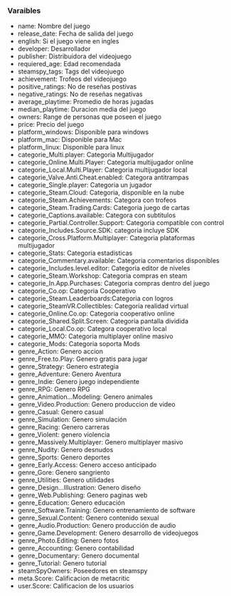 ### Varaibles

* name: Nombre del juego
* release_date: Fecha de salida del juego
* english: Si el juego viene en ingles
* developer: Desarrollador
* publisher: Distribuidora del videojuego
* requiered_age: Edad recomendada
* steamspy_tags: Tags del videojuego
* achievement: Trofeos del videojuego
* positive_ratings: No de reseñas postivas
* negative_ratings: No de reseñas negativas
* average_playtime: Promedio de horas jugadas
* median_playtime: Duracion media del juego
* owners: Range de personas que poseen el juego
* price: Precio del juego
* platform_windows: Disponible para windows
* platform_mac: Disponible para Mac
* platform_linux: Disponible para linux
* categorie_Multi.player: Categoria Multijugador
* categorie_Online.Multi.Player: Categoria multijugador online
* categorie_Local.Multi.Player: Categoria multijugador local
* categorie_Valve.Anti.Cheat.enabled: Categora antitrampas
* categorie_Single.player: Categoria un jugador
* categorie_Steam.Cloud: Categoria, disponible en la nube
* categorie_Steam.Achievements: Categora con trofeos
* categorie_Steam.Trading.Cards: Categoria juego de cartas
* categorie_Captions.available: Categora con subtitulos
* categorie_Partial.Controller.Support: Categoria compatible con control
* categorie_Includes.Source.SDK: categoria incluye SDK
* categorie_Cross.Platform.Multiplayer: Categoria plataformas multijugador
* categorie_Stats: Categoria estadisticas
* categorie_Commentary.available: Categoria comentarios disponibles
* categorie_Includes.level.editor: Categoria editor de niveles
* categorie_Steam.Workshop: Categoria compras en steam
* categorie_In.App.Purchases: Categoria compras dentro del juego
* categorie_Co.op: Categoria Cooperativo
* categorie_Steam.Leaderboards:Categoria con logros
* categorie_SteamVR.Collectibles: Categoria realidad virtual
* categorie_Online.Co.op: Categoria cooperativo online
* categorie_Shared.Split.Screen: Categoria pantalla dividida
* categorie_Local.Co.op: Categora cooperativo local
* categorie_MMO: Categoria multiplayer online masivo
* categorie_Mods: Categoria soporta Mods
* genre_Action: Genero accion
* genre_Free.to.Play: Genero gratis para jugar
* genre_Strategy: Genero estrategia
* genre_Adventure: Genero Aventura
* genre_Indie: Genero juego independiente
* genre_RPG: Genero RPG
* genre_Animation...Modeling: Genero animales
* genre_Video.Production: Genero produccion de video
* genre_Casual: Genero casual
* genre_Simulation: Genero simulación
* genre_Racing: Genero carreras
* genre_Violent: genero violencia
* genre_Massively.Multiplayer: Genero multiplayer masivo
* genre_Nudity: Genero desnudos
* genre_Sports: Genero deportes
* genre_Early.Access: Genero acceso anticipado
* genre_Gore: Genero sangriento
* genre_Utilities: Genero utilidades
* genre_Design...Illustration: Genero diseño
* genre_Web.Publishing: Genero paginas web
* genre_Education: Genero educación
* genre_Software.Training: Genero entrenamiento de software
* genre_Sexual.Content: Genero contenido sexual
* genre_Audio.Production: Genero producción de audio
* genre_Game.Development: Genero desarrollo de videojuegos
* genre_Photo.Editing: Genero fotos
* genre_Accounting: Genero contabilidad
* genre_Documentary: Genero documental
* genre_Tutorial: Genero tutorial
* steamSpyOwners: Poseedores en steamspy
* meta.Score: Calificacion de metacritic
* user.Score: Calificacion de los usuarios